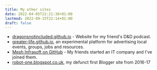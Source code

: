 ```yaml
---
title: My other sites
date: 2022-04-05T22:21:38+01:00
lastmod: 2022-09-15T22:14+01:00
draft: false
---
```


- [dragonsnotincluded.github.io](https://dragonsnotincluded.github.io) - Website for my friend's D&D podcast.
- [greater-life.github.io](https://greater-life.github.io/), an experimental platform for advertising local events, groups, jobs and resources.
- [Mesh Infrasoft on GitHub](https://github.com/Mesh-Infrasoft) - My friends started an IT company and I've joined them.
- [robot-one.blogspot.co.uk](https://robot-one.blogspot.co.uk), my defunct first Blogger site from 2016-17
